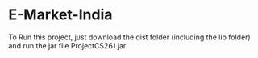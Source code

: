 # E-Market-India
To Run this project, just download the dist folder (including the lib folder)
and run the jar file ProjectCS261.jar

